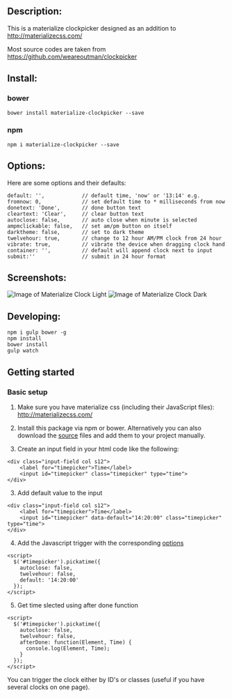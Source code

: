 ## Description:
This is a materialize clockpicker designed as an addition to http://materializecss.com/

Most source codes are taken from https://github.com/weareoutman/clockpicker

## Install:

### bower
`bower install materialize-clockpicker --save`

### npm
`npm i materialize-clockpicker --save`

## Options:
Here are some options and their defaults:
```
default: '',            // default time, 'now' or '13:14' e.g.
fromnow: 0,             // set default time to * milliseconds from now
donetext: 'Done',       // done button text
cleartext: 'Clear',     // clear button text
autoclose: false,       // auto close when minute is selected
ampmclickable: false,   // set am/pm button on itself
darktheme: false,       // set to dark theme
twelvehour: true,       // change to 12 hour AM/PM clock from 24 hour
vibrate: true,          // vibrate the device when dragging clock hand
container: '',          // default will append clock next to input
submit:''               // submit in 24 hour format
```

## Screenshots:
![Image of Materialize Clock Light](https://github.com/chingyawhao/materialize-clockpicker/blob/master/images/material-clock-light.PNG)
![Image of Materialize Clock Dark](https://github.com/chingyawhao/materialize-clockpicker/blob/master/images/material-clock-dark.PNG)


## Developing:
```
npm i gulp bower -g
npm install
bower install
gulp watch
```


## Getting started

### Basic setup

1. Make sure you have materialize css (including their JavaScript files): http://materializecss.com/

2. Install this package via npm or bower. Alternatively you can also download the [source](https://github.com/chingyawhao/materialize-clockpicker/tree/master/src) files and add them to your project manually.

3. Create an input field in your html code like the following:

  ```
  <div class="input-field col s12">
      <label for="timepicker">Time</label>
      <input id="timepicker" class="timepicker" type="time">
  </div>
  ```

3. Add default value to the input

  ```
  <div class="input-field col s12">
      <label for="timepicker">Time</label>
      <input id="timepicker" data-default="14:20:00" class="timepicker" type="time">
  </div>
  ```

4. Add the Javascript trigger with the corresponding [options](https://github.com/chingyawhao/materialize-clockpicker#options)

  ```
  <script>
    $('#timepicker').pickatime({
      autoclose: false,
      twelvehour: false,
      default: '14:20:00'
    });
  </script>
  ```

5. Get time slected using after done function

  ```
  <script>
    $('#timepicker').pickatime({
      autoclose: false,
      twelvehour: false,
      afterDone: function(Element, Time) {
        console.log(Element, Time);
      }
    });
  </script>
  ```

You can trigger the clock either by ID's or classes (useful if you have several clocks on one page).
